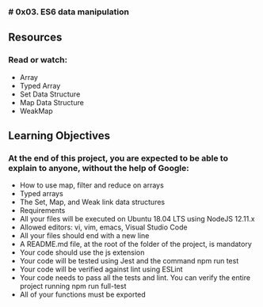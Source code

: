 ### # 0x03. ES6 data manipulation
## Resources
### Read or watch:
 
- Array
- Typed Array
- Set Data Structure
- Map Data Structure
- WeakMap
## Learning Objectives
### At the end of this project, you are expected to be able to explain to anyone, without the help of Google: 
- How to use map, filter and reduce on arrays
- Typed arrays
- The Set, Map, and Weak link data structures
- Requirements
- All your files will be executed on Ubuntu 18.04 LTS using NodeJS 12.11.x
- Allowed editors: vi, vim, emacs, Visual Studio Code
- All your files should end with a new line
- A README.md file, at the root of the folder of the project, is mandatory
- Your code should use the js extension
- Your code will be tested using Jest and the command npm run test
- Your code will be verified against lint using ESLint
- Your code needs to pass all the tests and lint. You can verify the entire project running npm run full-test
- All of your functions must be exported
